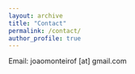 ```yaml
---
layout: archive
title: "Contact"
permalink: /contact/
author_profile: true
---
```

Email: joaomonteirof [at] gmail.com